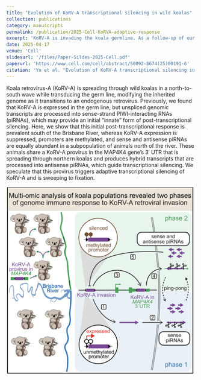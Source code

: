 ```yaml
---
title: "Evolution of KoRV-A transcriptional silencing in wild koalas"
collection: publications
category: manuscripts
permalink: /publication/2025-Cell-KoRVA-adaptive-response
excerpt: 'KoRV-A is invading the koala germline. As a follow-up of our 2019 paper, this paper described the evolution of an "adaptive" sequence-specific genome immune response to supress endogenous retrovirus transcriptionally.'
date: 2025-04-17
venue: 'Cell'
slidesurl: '/files/Paper-Sildes-2025-Cell.pdf'
paperurl: 'https://www.cell.com/cell/abstract/S0092-8674(25)00191-6'
citation: 'Yu et al. "Evolution of KoRV-A transcriptional silencing in wild koalas." Cell 188.8 (2025): 2081-2093.'
---
```

Koala retrovirus-A (KoRV-A) is spreading through wild koalas in a north-to-south wave while transducing the germ line, modifying the inherited genome as it transitions to an endogenous retrovirus. Previously, we found that KoRV-A is expressed in the germ line, but unspliced genomic transcripts are processed into sense-strand PIWI-interacting RNAs (piRNAs), which may provide an initial “innate” form of post-transcriptional silencing. Here, we show that this initial post-transcriptional response is prevalent south of the Brisbane River, whereas KoRV-A expression is suppressed, promoters are methylated, and sense and antisense piRNAs are equally abundant in a subpopulation of animals north of the river. These animals share a KoRV-A provirus in the MAP4K4 gene’s 3′ UTR that is spreading through northern koalas and produces hybrid transcripts that are processed into antisense piRNAs, which guide transcriptional silencing. We speculate that this provirus triggers adaptive transcriptional silencing of KoRV-A and is sweeping to fixation.

<img src="/images/Paper-Cover-2025-Cell.png" alt="Graphic Abstract" width="500" height="500"/>
